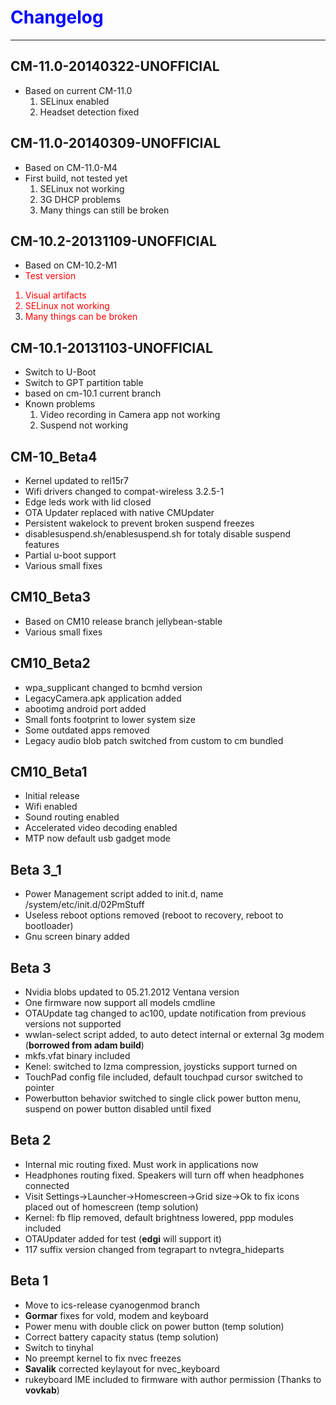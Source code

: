 # <font color='blue'>Changelog</font> #

---

## CM-11.0-20140322-UNOFFICIAL ##
  * Based on current CM-11.0
    1. SELinux enabled
    1. Headset detection fixed

## CM-11.0-20140309-UNOFFICIAL ##
  * Based on CM-11.0-M4
  * First build, not tested yet
    1. SELinux not working
    1. 3G DHCP problems
    1. Many things can still be broken

## CM-10.2-20131109-UNOFFICIAL ##
  * Based on CM-10.2-M1
  * <font color='red'>Test version<br>
<ol><li>Visual artifacts<br>
</li><li>SELinux not working<br>
</li><li>Many things can be broken<br>
</font></li></ol>

## CM-10.1-20131103-UNOFFICIAL ##
  * Switch to U-Boot
  * Switch to GPT partition table
  * based on cm-10.1 current branch
  * Known problems
    1. Video recording in Camera app not working
    1. Suspend not working

## CM-10\_Beta4 ##
  * Kernel updated to rel15r7
  * Wifi drivers changed to compat-wireless 3.2.5-1
  * Edge leds work with lid closed
  * OTA Updater replaced with native CMUpdater
  * Persistent wakelock to prevent broken suspend freezes
  * disablesuspend.sh/enablesuspend.sh for totaly disable suspend features
  * Partial u-boot support
  * Various small fixes

## CM10\_Beta3 ##
  * Based on CM10 release branch jellybean-stable
  * Various small fixes

## CM10\_Beta2 ##
  * wpa\_supplicant changed to bcmhd version
  * LegacyCamera.apk application added
  * abootimg android port added
  * Small fonts footprint to lower system size
  * Some outdated apps removed
  * Legacy audio blob patch switched from custom to cm bundled

## CM10\_Beta1 ##
  * Initial release
  * Wifi enabled
  * Sound routing enabled
  * Accelerated video decoding enabled
  * MTP now default usb gadget mode

## Beta 3\_1 ##
  * Power Management script added to init.d, name /system/etc/init.d/02PmStuff
  * Useless reboot options removed (reboot to recovery, reboot to bootloader)
  * Gnu screen binary added

## Beta 3 ##
  * Nvidia blobs updated to 05.21.2012 Ventana version
  * One firmware now support all models cmdline
  * OTAUpdate tag changed to ac100, update notification from previous versions not supported
  * wwlan-select script added, to auto detect internal or external 3g modem (**borrowed from adam build**)
  * mkfs.vfat binary included
  * Kenel: switched to lzma compression, joysticks support turned on
  * TouchPad config file included, default touchpad cursor switched to pointer
  * Powerbutton behavior switched to single click power button menu, suspend on power button disabled until fixed

## Beta 2 ##
  * Internal mic routing fixed. Must work in applications now
  * Headphones routing fixed. Speakers will turn off when headphones connected
  * Visit Settings->Launcher->Homescreen->Grid size->Ok to fix icons placed out of homescreen (temp solution)
  * Kernel: fb flip removed, default brightness lowered, ppp modules included
  * OTAUpdater added for test (**edgi** will support it)
  * 117 suffix version changed from tegrapart to nvtegra\_hideparts

## Beta 1 ##

  * Move to ics-release cyanogenmod branch
  * **Gormar** fixes for vold, modem and keyboard
  * Power menu with double click on power button (temp solution)
  * Correct battery capacity status (temp solution)
  * Switch to tinyhal
  * No preempt kernel to fix nvec freezes
  * **Savalik** corrected keylayout for nvec\_keyboard
  * rukeyboard IME included to firmware with author permission (Thanks to    **vovkab**)